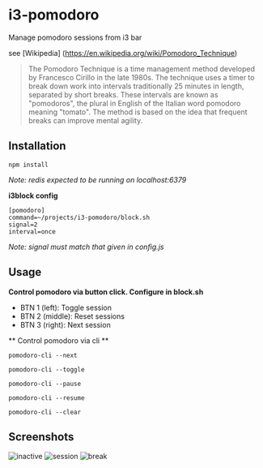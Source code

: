 # i3-pomodoro #

Manage pomodoro sessions from i3 bar

see [Wikipedia] (https://en.wikipedia.org/wiki/Pomodoro_Technique)

> The Pomodoro Technique is a time management method developed
> by Francesco Cirillo in the late 1980s. The technique uses
> a timer to break down work into intervals traditionally 25
> minutes in length, separated by short breaks. These intervals
> are known as "pomodoros", the plural in English of the Italian
> word pomodoro meaning "tomato". The method is based on the
> idea that frequent breaks can improve mental agility.


## Installation ##

`npm install`

*Note: redis expected to be running on localhost:6379*

__i3block config__

    [pomodoro]
    command=~/projects/i3-pomodoro/block.sh
    signal=2
    interval=once

*Note: signal must match that given in config.js*


## Usage ##

__Control pomodoro via button click. Configure in block.sh__

* BTN 1 (left):   Toggle session
* BTN 2 (middle): Reset sessions
* BTN 3 (right):  Next session

** Control pomodoro via cli **

`pomodoro-cli --next`

`pomodoro-cli --toggle`

`pomodoro-cli --pause`

`pomodoro-cli --resume`

`pomodoro-cli --clear`


## Screenshots ##

![inactive](http://i.imgur.com/VZzsXeW.png)
![session](http://i.imgur.com/mJC06qe.png)
![break](http://i.imgur.com/I5wDBZ1.png)
